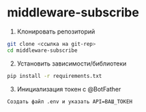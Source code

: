 # middleware-subscribe

1. Клонировать репозиторий
```bash
git clone <ссылка на git-rep>
cd middleware-subscribe
```

2. Установить зависимости/библиотеки
```bash
pip install -r requirements.txt
```

3. Инициализация токен с @BotFather
```
Создать файл .env и указать API=ВАШ_ТОКЕН
```

